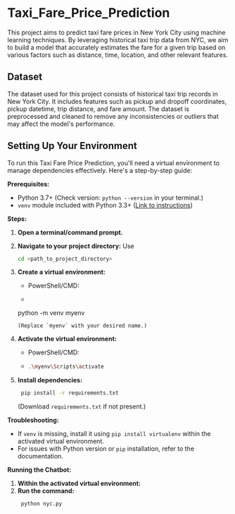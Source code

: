 # Taxi_Fare_Price_Prediction

This project aims to predict taxi fare prices in New York City using machine learning techniques. By leveraging historical taxi trip data from NYC, we aim to build a model that accurately estimates the fare for a given trip based on various factors such as distance, time, location, and other relevant features.

## Dataset

The dataset used for this project consists of historical taxi trip records in New York City. It includes features such as pickup and dropoff coordinates, pickup datetime, trip distance, and fare amount. The dataset is preprocessed and cleaned to remove any inconsistencies or outliers that may affect the model's performance.

## Setting Up Your Environment

To run this Taxi Fare Price Prediction, you'll need a virtual environment to manage dependencies effectively. Here's a step-by-step guide:

**Prerequisites:**

- Python 3.7+ (Check version: `python --version` in your terminal.)
- `venv` module included with Python 3.3+ ([Link to instructions](https://docs.python.org/3/library/venv.html))

**Steps:**

1. **Open a terminal/command prompt.**
2. **Navigate to your project directory:** Use
   ```bash
   cd <path_to_project_directory>
   ```
4. **Create a virtual environment:**
   - PowerShell/CMD:
   - ```bash
    python -m venv myenv
      ```
   (Replace `myenv` with your desired name.)
5. **Activate the virtual environment:**
   - PowerShell/CMD:
   - ```bash
     .\myenv\Scripts\activate
     ```

6. **Install dependencies:**
   ```bash
    pip install -r requirements.txt
   ```
   (Download `requirements.txt` if not present.)

**Troubleshooting:**

- If `venv` is missing, install it using `pip install virtualenv` within the activated virtual environment.
- For issues with Python version or `pip` installation, refer to the documentation.

**Running the Chatbot:**

1. **Within the activated virtual environment:**
2. **Run the command:**
   ```bash
    python nyc.py
   ```



